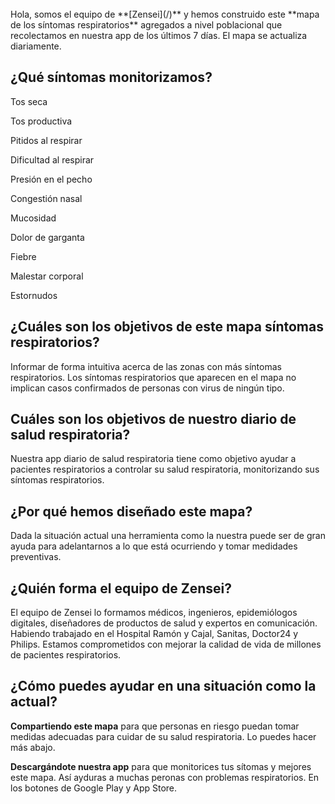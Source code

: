<br>
<div markdown="1">
Hola, somos el equipo de **[Zensei](/)** y hemos construido este **mapa de los síntomas respiratorios** agregados a nivel poblacional que recolectamos en nuestra app de los últimos 7 días. El mapa se actualiza diariamente.

## **¿Qué síntomas monitorizamos?**

Tos seca

Tos productiva

Pitidos al respirar

Dificultad al respirar

Presión en el pecho

Congestión nasal

Mucosidad

Dolor de garganta

Fiebre

Malestar corporal

Estornudos

## **¿Cuáles son los objetivos de este mapa síntomas respiratorios?**

Informar de forma intuitiva acerca de las zonas con más síntomas respiratorios. Los síntomas respiratorios que aparecen en el mapa no implican casos confirmados de personas con virus de ningún tipo.

## **Cuáles son los objetivos de nuestro diario de salud respiratoria?**

Nuestra app diario de salud respiratoria tiene como objetivo ayudar a pacientes respiratorios a controlar su salud respiratoria, monitorizando sus síntomas respiratorios.

## **¿Por qué hemos diseñado este mapa?**

Dada la situación actual una herramienta como la nuestra puede ser de gran ayuda para adelantarnos a lo que está ocurriendo y tomar medidades preventivas.

## **¿Quién forma el equipo de Zensei?**

El equipo de Zensei lo formamos médicos, ingenieros, epidemiólogos digitales, diseñadores de productos de salud y expertos en comunicación. Habiendo trabajado en el Hospital Ramón y Cajal, Sanitas, Doctor24 y Philips. Estamos comprometidos con mejorar la calidad de vida de millones de pacientes respiratorios. 

## **¿Cómo puedes ayudar en una situación como la actual?**

**Compartiendo este mapa** para que personas en riesgo puedan tomar medidas adecuadas para cuidar de su salud respiratoria. Lo puedes hacer más abajo.

**Descargándote nuestra app** para que monitorices tus sítomas y mejores este mapa. Así ayduras a muchas peronas con problemas respiratorios. En los botones de Google Play y App Store.

</div>